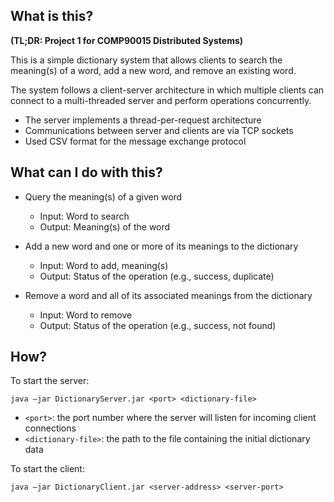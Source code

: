 ## What is this?

**(TL;DR: Project 1 for COMP90015 Distributed Systems)**

This is a simple dictionary system that allows clients to search the meaning(s) of a word, add a new word, and remove an existing word. 

The system follows a client-server architecture in which multiple clients can connect to a multi-threaded server and perform operations concurrently. 

- The server implements a thread-per-request architecture
- Communications between server and clients are via TCP sockets
- Used CSV format for the message exchange protocol 

## What can I do with this?

- Query the meaning(s) of a given word 
  - Input: Word to search 
  - Output: Meaning(s) of the word 

- Add a new word and one or more of its meanings to the dictionary
  - Input: Word to add, meaning(s) 
  - Output: Status of the operation (e.g., success, duplicate) 

- Remove a word and all of its associated meanings from the dictionary
  - Input: Word to remove 
  - Output: Status of the operation (e.g., success, not found) 

## How?

To start the server:

`java –jar DictionaryServer.jar <port> <dictionary-file>` 

- `<port>`: the port number where the server will listen for incoming client connections
- `<dictionary-file>`: the path to the file containing the initial dictionary data

To start the client:

`java –jar DictionaryClient.jar <server-address> <server-port>` 
